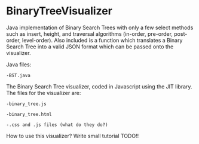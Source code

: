 BinaryTreeVisualizer
====================
Java implementation of Binary Search Trees with only a few select methods such as insert, height, and traversal algorithms (in-order, pre-order, post-order, level-order). Also included is a function which translates a Binary Search Tree into a valid JSON format which can be passed onto the visualizer.

Java files:

    -BST.java
	
The Binary Search Tree visualizer, coded in Javascript using the JIT library. The files for the visualizer are:

    -binary_tree.js
    
    -binary_tree.html
    
    -.css and .js files (what do they do?)
   
How to use this visualizer? Write small tutorial TODO!!
